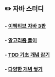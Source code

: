 ## ✏️ 자바 스터디

### - [이펙티브 자바 3판](https://github.com/conf312/java-study/tree/master/src/main/java/effective)
### - [알고리즘 풀이](https://github.com/conf312/alg-baek)
### - [TDD 기초 개념 잡기](https://github.com/conf312/product-order-service)
### - [다양한 개념 쌓기](https://github.com/conf312/concept-description)

